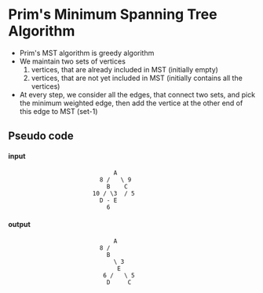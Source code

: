 # Prim's Minimum Spanning Tree Algorithm
  - Prim's MST algorithm is greedy algorithm
  - We maintain two sets of vertices
    1. vertices, that are already included in MST (initially empty)
    2. vertices, that are not yet included in MST (initially contains all the vertices)
  - At every step, we consider all the edges, that connect two sets, and pick the minimum weighted edge, then add the vertice at the other end of this edge to MST (set-1)
 
 ## Pseudo code
 

#### input
```
                              A
                          8 /   \ 9
                            B    C
                        10 / \3  / 5
                          D - E
                            6
```

#### output
```
                              A
                          8 /
                            B
                              \ 3
                               E
                           6 /   \ 5
                            D     C
```
